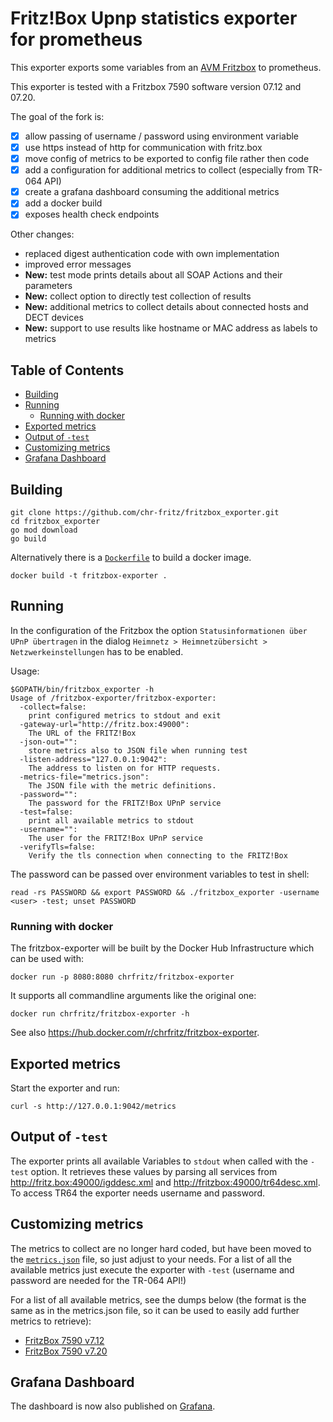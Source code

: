 # Fritz!Box Upnp statistics exporter for prometheus

This exporter exports some variables from an
[AVM Fritzbox](http://avm.de/produkte/fritzbox/) to prometheus.

This exporter is tested with a Fritzbox 7590 software version 07.12 and
07.20.

The goal of the fork is:
- [x] allow passing of username / password using environment variable
- [x] use https instead of http for communication with fritz.box
- [x] move config of metrics to be exported to config file rather then
      code
- [x] add a configuration for additional metrics to collect (especially
      from TR-064 API)
- [x] create a grafana dashboard consuming the additional metrics
- [x] add a docker build
- [x] exposes health check endpoints

Other changes:
- replaced digest authentication code with own implementation
- improved error messages
- **New:** test mode prints details about all SOAP Actions and their
  parameters
- **New:** collect option to directly test collection of results
- **New:** additional metrics to collect details about connected hosts
  and DECT devices
- **New:** support to use results like hostname or MAC address as labels
  to metrics

[TOC]: # "## Table of Contents"

## Table of Contents
- [Building](#building)
- [Running](#running)
  - [Running with docker](#running-with-docker)
- [Exported metrics](#exported-metrics)
- [Output of `-test`](#output-of--test)
- [Customizing metrics](#customizing-metrics)
- [Grafana Dashboard](#grafana-dashboard)

## Building

```shell script
git clone https://github.com/chr-fritz/fritzbox_exporter.git
cd fritzbox_exporter
go mod download
go build
```

Alternatively there is a [`Dockerfile`](Dockerfile) to build a docker
image.

```shell script
docker build -t fritzbox-exporter .
```

## Running

In the configuration of the Fritzbox the option `Statusinformationen
über UPnP übertragen` in the dialog `Heimnetz > Heimnetzübersicht >
Netzwerkeinstellungen` has to be enabled.

Usage:

```
$GOPATH/bin/fritzbox_exporter -h
Usage of /fritzbox-exporter/fritzbox-exporter:
  -collect=false: 
    print configured metrics to stdout and exit
  -gateway-url="http://fritz.box:49000": 
    The URL of the FRITZ!Box
  -json-out="": 
    store metrics also to JSON file when running test
  -listen-address="127.0.0.1:9042": 
    The address to listen on for HTTP requests.
  -metrics-file="metrics.json": 
    The JSON file with the metric definitions.
  -password="": 
    The password for the FRITZ!Box UPnP service
  -test=false: 
    print all available metrics to stdout
  -username="": 
    The user for the FRITZ!Box UPnP service
  -verifyTls=false: 
    Verify the tls connection when connecting to the FRITZ!Box
```

The password can be passed over environment variables to test in shell:

```shell script
read -rs PASSWORD && export PASSWORD && ./fritzbox_exporter -username <user> -test; unset PASSWORD
```

### Running with docker

The fritzbox-exporter will be built by the Docker Hub Infrastructure
which can be used with:

```shell script
docker run -p 8080:8080 chrfritz/fritzbox-exporter
```

It supports all commandline arguments like the original one:

```shell script
docker run chrfritz/fritzbox-exporter -h
```

See also <https://hub.docker.com/r/chrfritz/fritzbox-exporter>.

## Exported metrics

Start the exporter and run:

```shell script
curl -s http://127.0.0.1:9042/metrics 
```

## Output of `-test`

The exporter prints all available Variables to `stdout` when called with
the `-test` option. It retrieves these values by parsing all services
from <http://fritz.box:49000/igddesc.xml> and
<http://fritzbox:49000/tr64desc.xml>. To access TR64 the exporter needs
username and password.

## Customizing metrics

The metrics to collect are no longer hard coded, but have been moved to
the [`metrics.json`](metrics.json) file, so just adjust to your needs.
For a list of all the available metrics just execute the exporter with
`-test` (username and password are needed for the TR-064 API!)

For a list of all available metrics, see the dumps below (the format is
the same as in the metrics.json file, so it can be used to easily add
further metrics to retrieve):
- [FritzBox 7590 v7.12](all_available_metrics_7590_7.12.json)
- [FritzBox 7590 v7.20](all_available_metrics_7590_7.20.json)

## Grafana Dashboard

The dashboard is now also published on
[Grafana](https://grafana.com/grafana/dashboards/12579).
